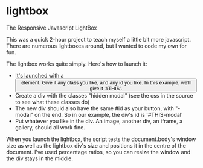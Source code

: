 lightbox
========

The Responsive Javascript LightBox

This was a quick 2-hour project to teach myself a little bit more javascript. There are numerous lightboxes around, but I wanted to code my own for fun.

The lightbox works quite simply. Here's how to launch it:
<ul>
<li>It's launched with a <button> element. Give it any class you like, and any id you like. In this example, we'll give it '#THIS'.</li>
<li>Create a div with the classes "hidden modal" (see the css in the source to see what these classes do)</li>
<li>The new div should also have the same #id as your button, with "-modal" on the end. So in our example, the div's id is '#THIS-modal'</li>
<li>Put whatever you like in the div. An image, another div, an iframe, a gallery, should all work fine.</li>
</ul>
When you launch the lightbox, the script tests the document.body's window size as well as the lightbox div's size and positions it in the centre of the document. I've used percentage ratios, so you can resize the window and the div stays in the middle.
